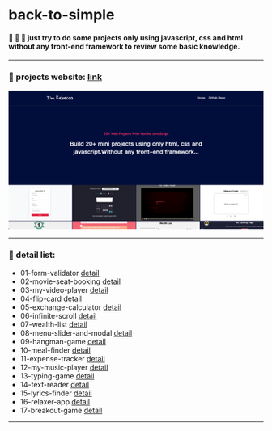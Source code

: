 # back-to-simple

#### :see_no_evil: :hear_no_evil: :speak_no_evil: just try to do some projects only using javascript, css and html without any front-end framework to review some basic knowledge.

---

### :eyes: projects website: [link](http://47.98.249.108:3001/)

![homepage](./assets/images/index.png)

---

### :eyes: detail list:

- 01-form-validator [detail](https://github.com/sincerity628/back-to-simple/tree/master/01-form-validator)
- 02-movie-seat-booking [detail](https://github.com/sincerity628/back-to-simple/tree/master/02-movie-seat-booking)
- 03-my-video-player [detail](https://github.com/sincerity628/back-to-simple/tree/master/03-my-video-player)
- 04-flip-card [detail](https://github.com/sincerity628/back-to-simple/tree/master/04-flip-card)
- 05-exchange-calculator [detail](https://github.com/sincerity628/back-to-simple/tree/master/05-exchange-calculator)
- 06-infinite-scroll [detail](https://github.com/sincerity628/back-to-simple/tree/master/06-infinite-scroll)
- 07-wealth-list [detail](https://github.com/sincerity628/back-to-simple/tree/master/07-wealth-list)
- 08-menu-slider-and-modal [detail](https://github.com/sincerity628/back-to-simple/tree/master/08-menu-slider-and-modal)
- 09-hangman-game [detail](https://github.com/sincerity628/back-to-simple/tree/master/09-hangman-game)
- 10-meal-finder [detail](https://github.com/sincerity628/back-to-simple/tree/master/10-meal-finder)
- 11-expense-tracker [detail](https://github.com/sincerity628/back-to-simple/tree/master/11-expense-tracker)
- 12-my-music-player [detail](https://github.com/sincerity628/back-to-simple/tree/master/12-my-music-player)
- 13-typing-game [detail](https://github.com/sincerity628/back-to-simple/tree/master/13-typing-game)
- 14-text-reader [detail](https://github.com/sincerity628/back-to-simple/tree/master/14-text-reader)
- 15-lyrics-finder [detail](https://github.com/sincerity628/back-to-simple/tree/master/15-lyrics-finder)
- 16-relaxer-app [detail](https://github.com/sincerity628/back-to-simple/tree/master/16-relaxer-app)
- 17-breakout-game [detail](https://github.com/sincerity628/back-to-simple/tree/master/17-breakout-game)
---
